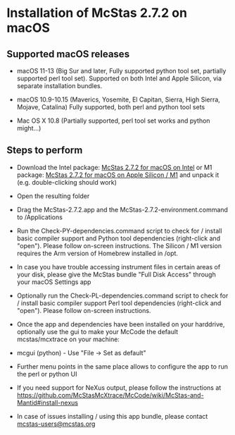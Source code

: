 # Installation of McStas 2.7.2 on macOS 

## Supported macOS releases
* macOS 11-13 (Big Sur and later, Fully supported python tool set, partially
  supported perl tool set). Supported on both Intel and Apple Silicon,
  via separate installation bundles.

* macOS 10.9-10.15 (Maverics, Yosemite, El Capitan, Sierra, High
  Sierra, Mojave, Catalina) Fully supported, both perl and python tool sets

* Mac OS X 10.8 (Partially supported, perl tool set works and python might...)

## Steps to perform

* Download the Intel package:
  [McStas 2.7.2 for macOS on Intel](https://download.mcstas.org/mcstas-2.7.2/mac/x86_64/mcstas-2.7.2_x86_64.tgz)
  or M1 package:
  [McStas 2.7.2 for macOS on Apple Silicon / M1](https://download.mcstas.org/mcstas-2.7.2/mac/arm64/mcstas-2.7.2_arm64.tgz)
 and unpack it (e.g. double-clicking should work)

* Open the resulting folder

* Drag the McStas-2.7.2.app and the McStas-2.7.2-environment.command to
/Applications

* Run the Check-PY-dependencies.command script to check for / install
  basic compiler support and  Python tool dependencies (right-click and "open"). Please follow
  on-screen instructions. The Silicon / M1 version requires the Arm
  version of Homebrew installed in /opt.

* In case you have trouble accessing instrument files in certain areas
  of your disk, please give the McStas bundle "Full Disk Access"
  through your macOS Settings app

* Optionally run the Check-PL-dependencies.command script to check for
  / install basic compiler support  Perl tool dependencies (right-click and "open"). Please follow
  on-screen instructions.

* Once the app and dependencies have been installed on your harddrive, optionally use the gui to make your McCode
the default mcstas/mcxtrace on your machine:
 * mcgui    (python) - Use "File -> Set as default"
 * Further menu points in the same place allows to configure the app to run the perl or python UI

* If you need support for NeXus output, please follow the instructions
  at https://github.com/McStasMcXtrace/McCode/wiki/McStas-and-Mantid#install-nexus

* In case of issues installing / using this app bundle, please contact mcstas-users@mcstas.org

